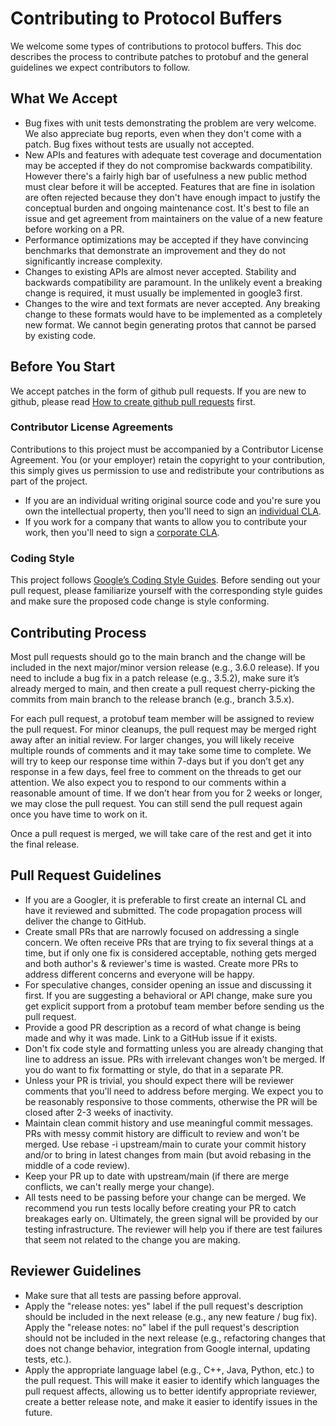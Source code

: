 # Contributing to Protocol Buffers

We welcome some types of contributions to protocol buffers. This doc describes the
process to contribute patches to protobuf and the general guidelines we
expect contributors to follow.

## What We Accept

* Bug fixes with unit tests demonstrating the problem are very welcome.
  We also appreciate bug reports, even when they don't come with a patch.
  Bug fixes without tests are usually not accepted.
* New APIs and features with adequate test coverage and documentation
  may be accepted if they do not compromise backwards 
  compatibility. However there's a fairly high bar of usefulness a new public
  method must clear before it will be accepted. Features that are fine in 
  isolation are often rejected because they don't have enough impact to justify the 
  conceptual burden and ongoing maintenance cost. It's best to file an issue 
  and get agreement from maintainers on the value of a new feature before
  working on a PR.
* Performance optimizations may be accepted if they have convincing benchmarks that demonstrate 
  an improvement and they do not significantly increase complexity.  
* Changes to existing APIs are almost never accepted. Stability and
  backwards compatibility are paramount. In the unlikely event a breaking change 
  is required, it must usually be implemented in google3 first. 
* Changes to the wire and text formats are never accepted. Any breaking change
  to these formats would have to be implemented as a completely new format.
  We cannot begin generating protos that cannot be parsed by existing code.

## Before You Start

We accept patches in the form of github pull requests. If you are new to
github, please read [How to create github pull requests](https://help.github.com/articles/about-pull-requests/)
first.

### Contributor License Agreements

Contributions to this project must be accompanied by a Contributor License
Agreement. You (or your employer) retain the copyright to your contribution,
this simply gives us permission to use and redistribute your contributions
as part of the project.

* If you are an individual writing original source code and you're sure you
  own the intellectual property, then you'll need to sign an [individual CLA](https://cla.developers.google.com/about/google-individual?csw=1).
* If you work for a company that wants to allow you to contribute your work,
  then you'll need to sign a [corporate CLA](https://cla.developers.google.com/about/google-corporate?csw=1).

### Coding Style

This project follows [Google’s Coding Style Guides](https://github.com/google/styleguide).
Before sending out your pull request, please familiarize yourself with the
corresponding style guides and make sure the proposed code change is style
conforming.

## Contributing Process

Most pull requests should go to the main branch and the change will be
included in the next major/minor version release (e.g., 3.6.0 release). If you
need to include a bug fix in a patch release (e.g., 3.5.2), make sure it’s
already merged to main, and then create a pull request cherry-picking the
commits from main branch to the release branch (e.g., branch 3.5.x).

For each pull request, a protobuf team member will be assigned to review the
pull request. For minor cleanups, the pull request may be merged right away
after an initial review. For larger changes, you will likely receive multiple
rounds of comments and it may take some time to complete. We will try to keep
our response time within 7-days but if you don’t get any response in a few
days, feel free to comment on the threads to get our attention. We also expect
you to respond to our comments within a reasonable amount of time. If we don’t
hear from you for 2 weeks or longer, we may close the pull request. You can
still send the pull request again once you have time to work on it.

Once a pull request is merged, we will take care of the rest and get it into
the final release.

## Pull Request Guidelines

* If you are a Googler, it is preferable to first create an internal CL and
  have it reviewed and submitted. The code propagation process will deliver the
  change to GitHub.
* Create small PRs that are narrowly focused on addressing a single concern.
  We often receive PRs that are trying to fix several things at a time, but if
  only one fix is considered acceptable, nothing gets merged and both author's
  & reviewer's time is wasted. Create more PRs to address different concerns and
  everyone will be happy.
* For speculative changes, consider opening an issue and discussing it first.
  If you are suggesting a behavioral or API change, make sure you get explicit
  support from a protobuf team member before sending us the pull request.
* Provide a good PR description as a record of what change is being made and
  why it was made. Link to a GitHub issue if it exists.
* Don't fix code style and formatting unless you are already changing that
  line to address an issue. PRs with irrelevant changes won't be merged. If
  you do want to fix formatting or style, do that in a separate PR.
* Unless your PR is trivial, you should expect there will be reviewer comments
  that you'll need to address before merging. We expect you to be reasonably
  responsive to those comments, otherwise the PR will be closed after 2-3 weeks
  of inactivity.
* Maintain clean commit history and use meaningful commit messages. PRs with
  messy commit history are difficult to review and won't be merged. Use rebase
  -i upstream/main to curate your commit history and/or to bring in latest
  changes from main (but avoid rebasing in the middle of a code review).
* Keep your PR up to date with upstream/main (if there are merge conflicts,
  we can't really merge your change).
* All tests need to be passing before your change can be merged. We recommend
  you run tests locally before creating your PR to catch breakages early on.
  Ultimately, the green signal will be provided by our testing infrastructure.
  The reviewer will help you if there are test failures that seem not related
  to the change you are making.

## Reviewer Guidelines

* Make sure that all tests are passing before approval.
* Apply the "release notes: yes" label if the pull request's description should
  be included in the next release (e.g., any new feature / bug fix).
  Apply the "release notes: no" label if the pull request's description should
  not be included in the next release (e.g., refactoring changes that does not
  change behavior, integration from Google internal, updating tests, etc.).
* Apply the appropriate language label (e.g., C++, Java, Python, etc.) to the
  pull request. This will make it easier to identify which languages the pull
  request affects, allowing us to better identify appropriate reviewer, create
  a better release note, and make it easier to identify issues in the future.

